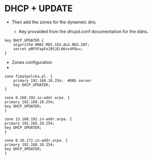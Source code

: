 # DHCP + UPDATE

- Then add the zones for the dynameic dns.

  - Key provaided from the dhcpd.conf documentation for the ddns.

````
key DHCP_UPDATER {
    algorithm HMAC-MD5.SIG-ALG.REG.INT;
    secret pRP5FapFoJ95JEL06sv4PQ==;
}
````

- Zones configuration
- 
````
zone fimatpolska.pl. {
    primary 192.168.10.254;  #DNS server 
    key DHCP_UPDATER;            
}

zone 0.168.192.in-addr.arpa. {
primary 192.168.10.254;
key DHCP_UPDATER;
}

zone 15.168.192.in-addr.arpa. {
primary 192.168.10.254;
key DHCP_UPDATER;
}

zone 0.16.172.in-addr.arpa. {
primary 192.168.10.254;
key DHCP_UPDATER;
}
````